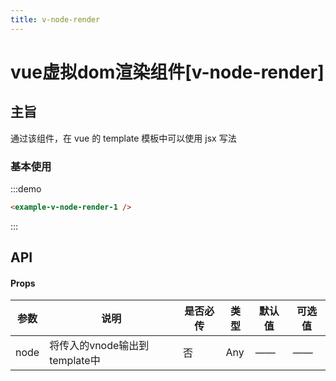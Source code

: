 ```yaml
---
title: v-node-render
---
```


# vue虚拟dom渲染组件[v-node-render]

## 主旨

通过该组件，在 vue 的 template 模板中可以使用 jsx 写法

### 基本使用
:::demo

```html
<example-v-node-render-1 />

```
:::

## API

#### Props

<table>
    <thead>
        <tr>
            <th>参数</th>
            <th>说明</th>
            <th>是否必传</th>
            <th>类型</th>
            <th>默认值</th>
            <th>可选值</th>
        </tr>
    </thead>
    <tbody>
        <tr>
            <td>node</td>
            <td>将传入的vnode输出到template中</td>
            <td>否</td>
            <td>Any</td>
            <td>——</td>
            <td>——</td>
        </tr>
    </tbody>
</table>
